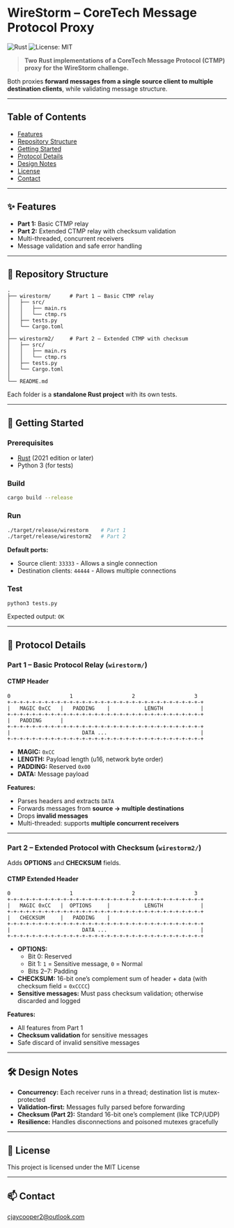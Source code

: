 # WireStorm – CoreTech Message Protocol Proxy

![Rust](https://img.shields.io/badge/Rust-2021-orange?logo=rust)
![License: MIT](https://img.shields.io/badge/License-MIT-blue.svg)

> **Two Rust implementations of a CoreTech Message Protocol (CTMP) proxy for the WireStorm challenge.**

Both proxies **forward messages from a single source client to multiple destination clients**, while validating message structure.

---

## Table of Contents

- [Features](#features)
- [Repository Structure](#repository-structure)
- [Getting Started](#getting-started)
- [Protocol Details](#protocol-details)
- [Design Notes](#design-notes)
- [License](#license)
- [Contact](#contact)

---

## ✨ Features

- **Part 1:** Basic CTMP relay
- **Part 2:** Extended CTMP relay with checksum validation
- Multi-threaded, concurrent receivers
- Message validation and safe error handling

---

## 📂 Repository Structure

```text
.
├── wirestorm/      # Part 1 – Basic CTMP relay
│   ├── src/
│   │   ├── main.rs
│   │   └── ctmp.rs
│   ├── tests.py
│   └── Cargo.toml
│
├── wirestorm2/     # Part 2 – Extended CTMP with checksum
│   ├── src/
│   │   ├── main.rs
│   │   └── ctmp.rs
│   ├── tests.py
│   └── Cargo.toml
│
└── README.md
```

Each folder is a **standalone Rust project** with its own tests.

---

## 🚀 Getting Started

### Prerequisites

- [Rust](https://www.rust-lang.org/tools/install) (2021 edition or later)
- Python 3 (for tests)

### Build

```sh
cargo build --release
```

### Run

```sh
./target/release/wirestorm    # Part 1
./target/release/wirestorm2   # Part 2
```

**Default ports:**
- Source client: `33333` - Allows a single connection
- Destination clients: `44444` - Allows multiple connections

### Test

```sh
python3 tests.py
```
Expected output: `OK`

---

## 📡 Protocol Details

### Part 1 – Basic Protocol Relay (`wirestorm/`)

#### CTMP Header

```text
0                   1                   2                   3
+-+-+-+-+-+-+-+-+-+-+-+-+-+-+-+-+-+-+-+-+-+-+-+-+-+-+-+-+-+-+-+
|   MAGIC 0xCC   |   PADDING    |           LENGTH            |
+-+-+-+-+-+-+-+-+-+-+-+-+-+-+-+-+-+-+-+-+-+-+-+-+-+-+-+-+-+-+-+
|   PADDING      |
+-+-+-+-+-+-+-+-+-+-+-+-+-+-+-+-+-+-+-+-+-+-+-+-+-+-+-+-+-+-+-+
|                       DATA ...                              |
+-+-+-+-+-+-+-+-+-+-+-+-+-+-+-+-+-+-+-+-+-+-+-+-+-+-+-+-+-+-+-+
```

- **MAGIC:** `0xCC`
- **LENGTH:** Payload length (u16, network byte order)
- **PADDING:** Reserved `0x00`
- **DATA:** Message payload

**Features:**
- Parses headers and extracts `DATA`
- Forwards messages from **source → multiple destinations**
- Drops **invalid messages**
- Multi-threaded: supports **multiple concurrent receivers**

---

### Part 2 – Extended Protocol with Checksum (`wirestorm2/`)

Adds **OPTIONS** and **CHECKSUM** fields.

#### CTMP Extended Header

```text
0                   1                   2                   3
+-+-+-+-+-+-+-+-+-+-+-+-+-+-+-+-+-+-+-+-+-+-+-+-+-+-+-+-+-+-+-+
|   MAGIC 0xCC   |  OPTIONS     |           LENGTH            |
+-+-+-+-+-+-+-+-+-+-+-+-+-+-+-+-+-+-+-+-+-+-+-+-+-+-+-+-+-+-+-+
|   CHECKSUM     |   PADDING    |
+-+-+-+-+-+-+-+-+-+-+-+-+-+-+-+-+-+-+-+-+-+-+-+-+-+-+-+-+-+-+-+
|                       DATA ...                              |
+-+-+-+-+-+-+-+-+-+-+-+-+-+-+-+-+-+-+-+-+-+-+-+-+-+-+-+-+-+-+-+
```

- **OPTIONS:**
  - Bit 0: Reserved
  - Bit 1: `1` = Sensitive message, `0` = Normal
  - Bits 2–7: Padding
- **CHECKSUM:** 16-bit one’s complement sum of header + data (with checksum field = `0xCCCC`)
- **Sensitive messages:** Must pass checksum validation; otherwise discarded and logged

**Features:**
- All features from Part 1
- **Checksum validation** for sensitive messages
- Safe discard of invalid sensitive messages

---

## 🛠️ Design Notes

- **Concurrency:** Each receiver runs in a thread; destination list is mutex-protected
- **Validation-first:** Messages fully parsed before forwarding
- **Checksum (Part 2):** Standard 16-bit one’s complement (like TCP/UDP)
- **Resilience:** Handles disconnections and poisoned mutexes gracefully

---

## 📜 License

This project is licensed under the MIT License 

---

## 📫 Contact

cjaycooper2@outlook.com
